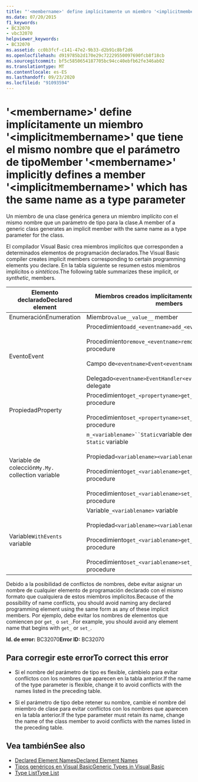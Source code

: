 ```yaml
---
title: "'<membername>' define implícitamente un miembro '<implicitmembername>' que tiene el mismo nombre que el parámetro de tipo"
ms.date: 07/20/2015
f1_keywords:
- BC32070
- vbc32070
helpviewer_keywords:
- BC32070
ms.assetid: cc0b3fcf-c141-47e2-9b33-d2b91c8bf2d6
ms.openlocfilehash: d919785b2d170e29c72229550097690fcb8f18cb
ms.sourcegitcommit: bf5c5850654187705bc94cc40ebfb62fe346ab02
ms.translationtype: MT
ms.contentlocale: es-ES
ms.lasthandoff: 09/23/2020
ms.locfileid: "91093594"
---
```

# <a name="member-membername-implicitly-defines-a-member-implicitmembername-which-has-the-same-name-as-a-type-parameter"></a><span data-ttu-id="7f79e-102">'\<membername>' define implícitamente un miembro '\<implicitmembername>' que tiene el mismo nombre que el parámetro de tipo</span><span class="sxs-lookup"><span data-stu-id="7f79e-102">Member '\<membername>' implicitly defines a member '\<implicitmembername>' which has the same name as a type parameter</span></span>

<span data-ttu-id="7f79e-103">Un miembro de una clase genérica genera un miembro implícito con el mismo nombre que un parámetro de tipo para la clase.</span><span class="sxs-lookup"><span data-stu-id="7f79e-103">A member of a generic class generates an implicit member with the same name as a type parameter for the class.</span></span>  
  
 <span data-ttu-id="7f79e-104">El compilador Visual Basic crea miembros implícitos que corresponden a determinados elementos de programación declarados.</span><span class="sxs-lookup"><span data-stu-id="7f79e-104">The Visual Basic compiler creates implicit members corresponding to certain programming elements you declare.</span></span> <span data-ttu-id="7f79e-105">En la tabla siguiente se resumen estos miembros implícitos o *sintéticos*.</span><span class="sxs-lookup"><span data-stu-id="7f79e-105">The following table summarizes these implicit, or *synthetic*, members.</span></span>  
  
|<span data-ttu-id="7f79e-106">Elemento declarado</span><span class="sxs-lookup"><span data-stu-id="7f79e-106">Declared element</span></span>|<span data-ttu-id="7f79e-107">Miembros creados implícitamente</span><span class="sxs-lookup"><span data-stu-id="7f79e-107">Implicitly created members</span></span>|  
|----------------------|--------------------------------|  
|<span data-ttu-id="7f79e-108">Enumeración</span><span class="sxs-lookup"><span data-stu-id="7f79e-108">Enumeration</span></span>|<span data-ttu-id="7f79e-109">Miembro`value__`</span><span class="sxs-lookup"><span data-stu-id="7f79e-109">`value__` member</span></span>|  
|<span data-ttu-id="7f79e-110">Evento</span><span class="sxs-lookup"><span data-stu-id="7f79e-110">Event</span></span>|<span data-ttu-id="7f79e-111">Procedimiento`add_<eventname>`</span><span class="sxs-lookup"><span data-stu-id="7f79e-111">`add_<eventname>` procedure</span></span><br /><br /> <span data-ttu-id="7f79e-112">Procedimiento`remove_<eventname>`</span><span class="sxs-lookup"><span data-stu-id="7f79e-112">`remove_<eventname>` procedure</span></span><br /><br /> <span data-ttu-id="7f79e-113">Campo de`<eventname>Event`</span><span class="sxs-lookup"><span data-stu-id="7f79e-113">`<eventname>Event` field</span></span><br /><br /> <span data-ttu-id="7f79e-114">Delegado`<eventname>EventHandler`</span><span class="sxs-lookup"><span data-stu-id="7f79e-114">`<eventname>EventHandler` delegate</span></span>|  
|<span data-ttu-id="7f79e-115">Propiedad</span><span class="sxs-lookup"><span data-stu-id="7f79e-115">Property</span></span>|<span data-ttu-id="7f79e-116">Procedimiento`get_<propertyname>`</span><span class="sxs-lookup"><span data-stu-id="7f79e-116">`get_<propertyname>` procedure</span></span><br /><br /> <span data-ttu-id="7f79e-117">Procedimiento`set_<propertyname>`</span><span class="sxs-lookup"><span data-stu-id="7f79e-117">`set_<propertyname>` procedure</span></span>|  
|<span data-ttu-id="7f79e-118">Variable de colección`My.`</span><span class="sxs-lookup"><span data-stu-id="7f79e-118">`My.` collection variable</span></span>|<span data-ttu-id="7f79e-119">`m_<variablename>``Static`variable de</span><span class="sxs-lookup"><span data-stu-id="7f79e-119">`m_<variablename>` `Static` variable</span></span><br /><br /> <span data-ttu-id="7f79e-120">Propiedad`<variablename>`</span><span class="sxs-lookup"><span data-stu-id="7f79e-120">`<variablename>` property</span></span><br /><br /> <span data-ttu-id="7f79e-121">Procedimiento`get_<variablename>`</span><span class="sxs-lookup"><span data-stu-id="7f79e-121">`get_<variablename>` procedure</span></span><br /><br /> <span data-ttu-id="7f79e-122">Procedimiento`set_<variablename>`</span><span class="sxs-lookup"><span data-stu-id="7f79e-122">`set_<variablename>` procedure</span></span>|  
|<span data-ttu-id="7f79e-123">Variable</span><span class="sxs-lookup"><span data-stu-id="7f79e-123">`WithEvents` variable</span></span>|<span data-ttu-id="7f79e-124">Variable</span><span class="sxs-lookup"><span data-stu-id="7f79e-124">`_<variablename>` variable</span></span><br /><br /> <span data-ttu-id="7f79e-125">Propiedad`<variablename>`</span><span class="sxs-lookup"><span data-stu-id="7f79e-125">`<variablename>` property</span></span><br /><br /> <span data-ttu-id="7f79e-126">Procedimiento`get_<variablename>`</span><span class="sxs-lookup"><span data-stu-id="7f79e-126">`get_<variablename>` procedure</span></span><br /><br /> <span data-ttu-id="7f79e-127">Procedimiento`set_<variablename>`</span><span class="sxs-lookup"><span data-stu-id="7f79e-127">`set_<variablename>` procedure</span></span>|  
  
 <span data-ttu-id="7f79e-128">Debido a la posibilidad de conflictos de nombres, debe evitar asignar un nombre de cualquier elemento de programación declarado con el mismo formato que cualquiera de estos miembros implícitos.</span><span class="sxs-lookup"><span data-stu-id="7f79e-128">Because of the possibility of name conflicts, you should avoid naming any declared programming element using the same form as any of these implicit members.</span></span> <span data-ttu-id="7f79e-129">Por ejemplo, debe evitar los nombres de elementos que comiencen por `get_` o `set_`.</span><span class="sxs-lookup"><span data-stu-id="7f79e-129">For example, you should avoid any element name that begins with `get_` or `set_`.</span></span>  
  
 <span data-ttu-id="7f79e-130">**Id. de error:** BC32070</span><span class="sxs-lookup"><span data-stu-id="7f79e-130">**Error ID:** BC32070</span></span>  
  
## <a name="to-correct-this-error"></a><span data-ttu-id="7f79e-131">Para corregir este error</span><span class="sxs-lookup"><span data-stu-id="7f79e-131">To correct this error</span></span>  
  
- <span data-ttu-id="7f79e-132">Si el nombre del parámetro de tipo es flexible, cámbielo para evitar conflictos con los nombres que aparecen en la tabla anterior.</span><span class="sxs-lookup"><span data-stu-id="7f79e-132">If the name of the type parameter is flexible, change it to avoid conflicts with the names listed in the preceding table.</span></span>  
  
- <span data-ttu-id="7f79e-133">Si el parámetro de tipo debe retener su nombre, cambie el nombre del miembro de clase para evitar conflictos con los nombres que aparecen en la tabla anterior.</span><span class="sxs-lookup"><span data-stu-id="7f79e-133">If the type parameter must retain its name, change the name of the class member to avoid conflicts with the names listed in the preceding table.</span></span>  
  
## <a name="see-also"></a><span data-ttu-id="7f79e-134">Vea también</span><span class="sxs-lookup"><span data-stu-id="7f79e-134">See also</span></span>

- [<span data-ttu-id="7f79e-135">Declared Element Names</span><span class="sxs-lookup"><span data-stu-id="7f79e-135">Declared Element Names</span></span>](../programming-guide/language-features/declared-elements/declared-element-names.md)
- [<span data-ttu-id="7f79e-136">Tipos genéricos en Visual Basic</span><span class="sxs-lookup"><span data-stu-id="7f79e-136">Generic Types in Visual Basic</span></span>](../programming-guide/language-features/data-types/generic-types.md)
- [<span data-ttu-id="7f79e-137">Type List</span><span class="sxs-lookup"><span data-stu-id="7f79e-137">Type List</span></span>](../language-reference/statements/type-list.md)
